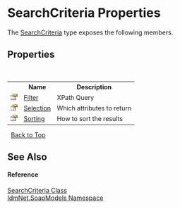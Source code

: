 # SearchCriteria Properties
 

The <a href="T_IdmNet_SoapModels_SearchCriteria">SearchCriteria</a> type exposes the following members.


## Properties
&nbsp;<table><tr><th></th><th>Name</th><th>Description</th></tr><tr><td>![Public property](media/pubproperty.gif "Public property")</td><td><a href="P_IdmNet_SoapModels_SearchCriteria_Filter">Filter</a></td><td>
XPath Query</td></tr><tr><td>![Public property](media/pubproperty.gif "Public property")</td><td><a href="P_IdmNet_SoapModels_SearchCriteria_Selection">Selection</a></td><td>
Which attributes to return</td></tr><tr><td>![Public property](media/pubproperty.gif "Public property")</td><td><a href="P_IdmNet_SoapModels_SearchCriteria_Sorting">Sorting</a></td><td>
How to sort the results</td></tr></table>&nbsp;
<a href="#searchcriteria-properties">Back to Top</a>

## See Also


#### Reference
<a href="T_IdmNet_SoapModels_SearchCriteria">SearchCriteria Class</a><br /><a href="N_IdmNet_SoapModels">IdmNet.SoapModels Namespace</a><br />